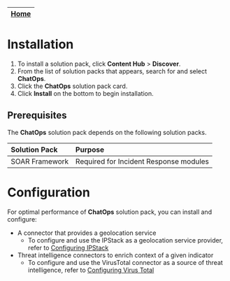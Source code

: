 | [Home](https://github.com/fortinet-fortisoar/solution-pack-chatops/blob/develop/README.md) |
|--------------------------------------------|

# Installation

1. To install a solution pack, click **Content Hub** > **Discover**.   
2. From the list of solution packs that appears, search for and select **ChatOps**.    
3. Click the **ChatOps** solution pack card.   
4. Click **Install** on the bottom to begin installation.

## Prerequisites
The **ChatOps** solution pack depends on the following solution packs. 

|Solution Pack|Purpose|
| :- | :- |
|SOAR Framework|Required for Incident Response modules|

# Configuration

For optimal performance of **ChatOps** solution pack, you can install and configure: 

* A connector that provides a geolocation service
    * To configure and use the IPStack as a geolocation service provider, refer to [Configuring IPStack](https://docs.fortinet.com/document/fortisoar/1.0.0/ipstack/1/ipstack-v1-0-0)
* Threat intelligence connectors to enrich context of a given indicator
    * To configure and use the VirusTotal connector as a source of threat intelligence, refer to [Configuring Virus Total](https://docs.fortinet.com/document/fortisoar/2.1.0/virustotal/166/virustotal-v2-1-0#Configuration_parameters)

